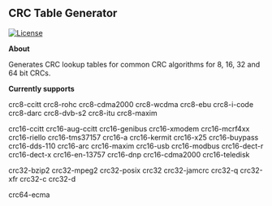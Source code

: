 CRC Table Generator
-------------------------

[![License](https://img.shields.io/badge/license-MIT-blue.svg)](https://opensource.org/licenses/MIT)

**About**

Generates CRC lookup tables for common CRC algorithms for 8, 16, 32 and 64 bit CRCs.

**Currently supports**

crc8-ccitt
crc8-rohc
crc8-cdma2000
crc8-wcdma
crc8-ebu
crc8-i-code
crc8-darc
crc8-dvb-s2
crc8-itu
crc8-maxim

crc16-ccitt
crc16-aug-ccitt
crc16-genibus
crc16-xmodem
crc16-mcrf4xx
crc16-riello
crc16-tms37157
crc16-a
crc16-kermit
crc16-x25
crc16-buypass
crc16-dds-110
crc16-arc
crc16-maxim
crc16-usb
crc16-modbus
crc16-dect-r
crc16-dect-x
crc16-en-13757
crc16-dnp
crc16-cdma2000
crc16-teledisk

crc32-bzip2
crc32-mpeg2
crc32-posix
crc32
crc32-jamcrc
crc32-q
crc32-xfr
crc32-c
crc32-d

crc64-ecma